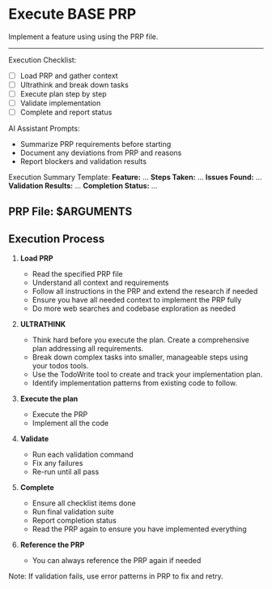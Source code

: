 # Execute BASE PRP

Implement a feature using using the PRP file.

---

Execution Checklist:
- [ ] Load PRP and gather context
- [ ] Ultrathink and break down tasks
- [ ] Execute plan step by step
- [ ] Validate implementation
- [ ] Complete and report status

AI Assistant Prompts:
- Summarize PRP requirements before starting
- Document any deviations from PRP and reasons
- Report blockers and validation results

Execution Summary Template:
**Feature:** ...
**Steps Taken:** ...
**Issues Found:** ...
**Validation Results:** ...
**Completion Status:** ...

## PRP File: $ARGUMENTS

## Execution Process

1. **Load PRP**
   - Read the specified PRP file
   - Understand all context and requirements
   - Follow all instructions in the PRP and extend the research if needed
   - Ensure you have all needed context to implement the PRP fully
   - Do more web searches and codebase exploration as needed

2. **ULTRATHINK**
   - Think hard before you execute the plan. Create a comprehensive plan addressing all requirements.
   - Break down complex tasks into smaller, manageable steps using your todos tools.
   - Use the TodoWrite tool to create and track your implementation plan.
   - Identify implementation patterns from existing code to follow.

3. **Execute the plan**
   - Execute the PRP
   - Implement all the code

4. **Validate**
   - Run each validation command
   - Fix any failures
   - Re-run until all pass

5. **Complete**
   - Ensure all checklist items done
   - Run final validation suite
   - Report completion status
   - Read the PRP again to ensure you have implemented everything

6. **Reference the PRP**
   - You can always reference the PRP again if needed

Note: If validation fails, use error patterns in PRP to fix and retry.